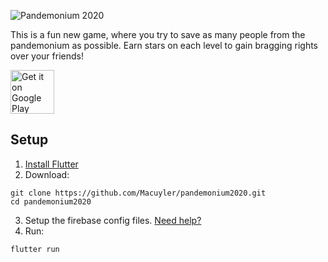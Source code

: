 ![Pandemonium 2020](https://files-5141a.web.app/img/github/2020/pandemonium-banner.png)

This is a fun new game, where you try to save as many people from the pandemonium as possible. Earn stars on each level to gain bragging rights over your friends!

[<img src="https://files-5141a.web.app/img/github/apps/google-play.png" alt="Get it on Google Play" height="70px">](https://play.google.com/store/apps/details?id=com.macuyler.pandemonium2020)


## Setup

1. [Install Flutter](https://flutter.dev/docs/get-started/install)
2. Download:

```
git clone https://github.com/Macuyler/pandemonium2020.git
cd pandemonium2020
```

3. Setup the firebase config files. [Need help?](https://firebase.google.com/docs/flutter/setup)
4. Run:

```
flutter run
```
